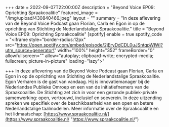 +++
date = 2022-09-07T22:00:00Z
description = "Beyond Voice EP09: Oprichting Spraakcoalitie"
featured_image = "/img/upload/430840466.jpeg"
layout = ""
summary = "In deze aflevering van de Beyond Voice Podcast gaan Florian, Carla en Egon in op de oprichting van Stichting de Nederlandstalige Spraakcoalitie."
title = "Beyond Voice EP09: Oprichting Spraakcoalitie"
[spotify]
enable = true
spotify_code = "<iframe style=\"border-radius:12px\" src=\"https://open.spotify.com/embed/episode/2jEryDdCDL0uJSntqpWIWj?utm_source=generator\" width=\"100%\" height=\"352\" frameBorder=\"0\" allowfullscreen=\"\" allow=\"autoplay; clipboard-write; encrypted-media; fullscreen; picture-in-picture\" loading=\"lazy\"></iframe>"

+++
In deze aflevering van de Beyond Voice Podcast gaan Florian, Carla en Egon in op de oprichting van Stichting de Nederlandstalige Spraakcoalitie. Egon Verharen is de gast van vandaag. Hij is innovatiemanager bij de Nederlandse Publieke Omroep en een van de initiatiefnemers van de Spraakcoalitie. De Stichting zet zich in voor een gezonde publiek-private samenwerking: open, vertrouwd, inclusief en soeverein. In deze uitzending spreken we specifiek over de beschikbaarheid van een open en betere Nederlandstalige taalmodellen. Meer informatie over de Spraakcoalitie en het lidmaatschap: [https://www.spraakcoalitie.nl/](https://www.spraakcoalitie.nl/ "https://www.spraakcoalitie.nl/")